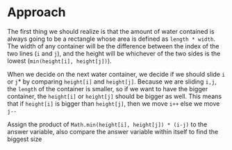 ​
# Approach
The first thing we should realize is that the amount of water contained is always going to be a rectangle whose area is defined as `length * width`. The width of any container will be the difference between the index of the two lines (`i` and `j`), and the height will be whichever of the two sides is the lowest (`min(height[i], height[j])`).
​

When we decide on the next water container, we decide if we should slide `i` or `j`* by comparing `height[i]` and `height[j]`. Because we are sliding `i,j`, the `length` of the container is smaller, so if we want to have the bigger container, the `height[i]` or `height[j]` should be bigger as well. This means that if `height[i]` is bigger than `height[j]`, then we move `i++` else we move `j--`
​

Assign the product of ``Math.min(height[i], height[j]) * (i-j)`` to the answer variable, also compare the answer variable within itself to find the biggest size
​
